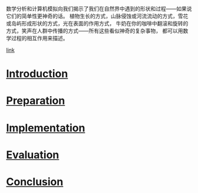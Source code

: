 数学分析和计算机模拟向我们揭示了我们在自然界中遇到的形状和过程——如果说它们的简单性更神奇的话。
植物生长的方式，山脉侵蚀或河流流动的方式，雪花或岛屿形成形状的方式，光在表面的作用方式，
牛奶在你的咖啡中翻滚和旋转的方式，笑声在人群中传播的方式——所有这些看似神奇的复杂事物，
都可以用数学过程的相互作用来描述。

[link](https://github.com/friggog/tree-gen)

# [Introduction](https://github.com/BlenderCN/blenderTutorial/blob/master/ProceduralGenerationOfTreeModelsForUseInComputerGraphics/introduction.md)
# [Preparation](https://github.com/BlenderCN/blenderTutorial/blob/master/ProceduralGenerationOfTreeModelsForUseInComputerGraphics/preparation.md)
# [Implementation](https://github.com/BlenderCN/blenderTutorial/blob/master/ProceduralGenerationOfTreeModelsForUseInComputerGraphics/implementatioin.md)
# [Evaluation](https://github.com/BlenderCN/blenderTutorial/blob/master/ProceduralGenerationOfTreeModelsForUseInComputerGraphics/evaluation.md)
# [Conclusion](https://github.com/BlenderCN/blenderTutorial/blob/master/ProceduralGenerationOfTreeModelsForUseInComputerGraphics/conclusion.md)




